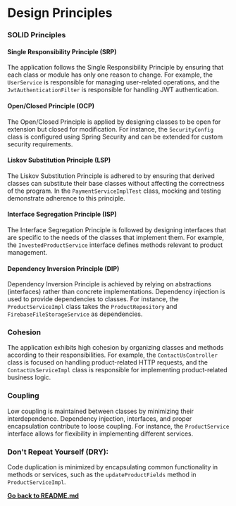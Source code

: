 # Design Principles

### SOLID Principles

#### Single Responsibility Principle (SRP)
The application follows the Single Responsibility Principle by ensuring that each class or module has only one reason to change. For example, the `UserService` is responsible for managing user-related operations, and the `JwtAuthenticationFilter` is responsible for handling JWT authentication.

#### Open/Closed Principle (OCP)
The Open/Closed Principle is applied by designing classes to be open for extension but closed for modification. For instance, the `SecurityConfig` class is configured using Spring Security and can be extended for custom security requirements.

#### Liskov Substitution Principle (LSP)
The Liskov Substitution Principle is adhered to by ensuring that derived classes can substitute their base classes without affecting the correctness of the program. In the `PaymentServiceImplTest` class, mocking and testing demonstrate adherence to this principle.

#### Interface Segregation Principle (ISP)
The Interface Segregation Principle is followed by designing interfaces that are specific to the needs of the classes that implement them. For example, the `InvestedProductService` interface defines methods relevant to product management.

#### Dependency Inversion Principle (DIP)
Dependency Inversion Principle is achieved by relying on abstractions (interfaces) rather than concrete implementations. Dependency injection is used to provide dependencies to classes. For instance, the `ProductServiceImpl` class takes the `ProductRepository` and `FirebaseFileStorageService` as dependencies.

### Cohesion
The application exhibits high cohesion by organizing classes and methods according to their responsibilities. For example, the `ContactUsController` class is focused on handling product-related HTTP requests, and the `ContactUsServiceImpl` class is responsible for implementing product-related business logic.

### Coupling
Low coupling is maintained between classes by minimizing their interdependence. Dependency injection, interfaces, and proper encapsulation contribute to loose coupling. For instance, the `ProductService` interface allows for flexibility in implementing different services.

### Don't Repeat Yourself (DRY):
Code duplication is minimized by encapsulating common functionality in methods or services, such as the `updateProductFields` method in `ProductServiceImpl`.

[**Go back to README.md**](../README.md)